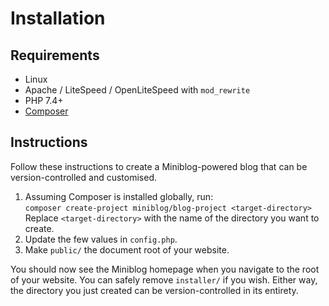 # Installation

## Requirements

- Linux
- Apache / LiteSpeed / OpenLiteSpeed with `mod_rewrite`
- PHP 7.4+
- [Composer](https://getcomposer.org/)

## Instructions

Follow these instructions to create a Miniblog-powered blog that can be version-controlled and customised.

1. Assuming Composer is installed globally, run:\
`composer create-project miniblog/blog-project <target-directory>`\
Replace `<target-directory>` with the name of the directory you want to create.
1. Update the few values in `config.php`.
1. Make `public/` the document root of your website.

You should now see the Miniblog homepage when you navigate to the root of your website.  You can safely remove `installer/` if you wish.  Either way, the directory you just created can be version-controlled in its entirety.
